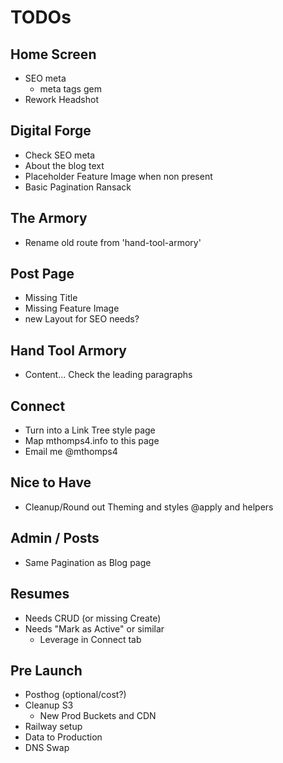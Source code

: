# TODOs

## Home Screen

- SEO meta
  - meta tags gem
- Rework Headshot

## Digital Forge

- Check SEO meta
- About the blog text
- Placeholder Feature Image when non present
- Basic Pagination Ransack

## The Armory

- Rename old route from 'hand-tool-armory'

## Post Page

- Missing Title
- Missing Feature Image
- new Layout for SEO needs?

## Hand Tool Armory

- Content... Check the leading paragraphs

## Connect

- Turn into a Link Tree style page
- Map mthomps4.info to this page
- Email me @mthomps4

## Nice to Have

- Cleanup/Round out Theming and styles @apply and helpers

## Admin / Posts

- Same Pagination as Blog page

## Resumes

- Needs CRUD (or missing Create)
- Needs "Mark as Active" or similar
  - Leverage in Connect tab

## Pre Launch

- Posthog (optional/cost?)
- Cleanup S3
  - New Prod Buckets and CDN
- Railway setup
- Data to Production
- DNS Swap
